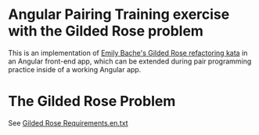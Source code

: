 # Angular Pairing Training exercise with the Gilded Rose problem

This is an implementation of
[Emily Bache's Gilded Rose refactoring kata](https://github.com/emilybache/GildedRose-Refactoring-Kata)
in an Angular front-end app, which can be extended during pair programming practice inside of a
working Angular app.

# The Gilded Rose Problem

See [Gilded Rose Requirements.en.txt](./GildedRoseRequirements.en.txt)
